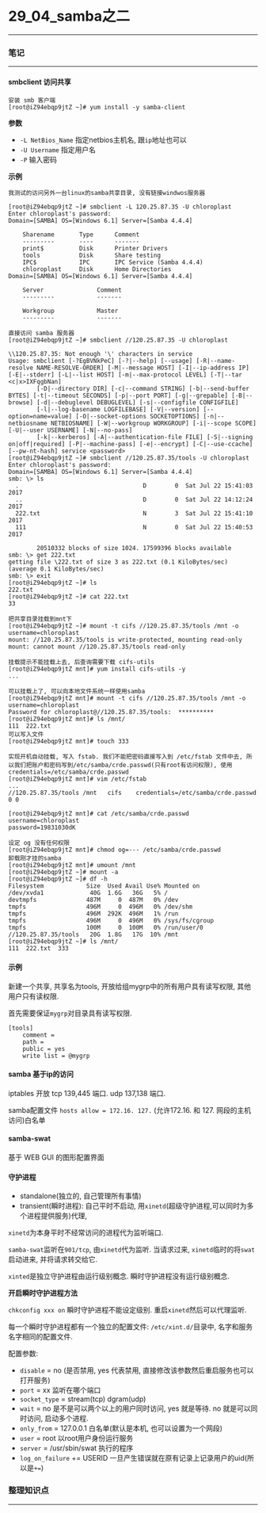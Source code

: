 # 29_04_samba之二

---

### 笔记

---

#### smbclient 访问共享

```shell
安装 smb 客户端
[root@iZ94ebqp9jtZ ~]# yum install -y samba-client
```

**参数**

* `-L NetBios_Name` 指定netbios主机名, 跟`ip`地址也可以
* `-U Username` 指定用户名
* `-P` 输入密码

**示例**

```shell
我测试的访问另外一台linux的samba共享目录, 没有链接windwos服务器

[root@iZ94ebqp9jtZ ~]# smbclient -L 120.25.87.35 -U chloroplast
Enter chloroplast's password:
Domain=[SAMBA] OS=[Windows 6.1] Server=[Samba 4.4.4]

	Sharename       Type      Comment
	---------       ----      -------
	print$          Disk      Printer Drivers
	tools           Disk      Share testing
	IPC$            IPC       IPC Service (Samba 4.4.4)
	chloroplast     Disk      Home Directories
Domain=[SAMBA] OS=[Windows 6.1] Server=[Samba 4.4.4]

	Server               Comment
	---------            -------

	Workgroup            Master
	---------            -------
	
直接访问 samba 服务器
[root@iZ94ebqp9jtZ ~]# smbclient //120.25.87.35 -U chloroplast

\\120.25.87.35: Not enough '\' characters in service
Usage: smbclient [-?EgBVNkPeC] [-?|--help] [--usage] [-R|--name-resolve NAME-RESOLVE-ORDER] [-M|--message HOST] [-I|--ip-address IP] [-E|--stderr] [-L|--list HOST] [-m|--max-protocol LEVEL] [-T|--tar <c|x>IXFqgbNan]
        [-D|--directory DIR] [-c|--command STRING] [-b|--send-buffer BYTES] [-t|--timeout SECONDS] [-p|--port PORT] [-g|--grepable] [-B|--browse] [-d|--debuglevel DEBUGLEVEL] [-s|--configfile CONFIGFILE]
        [-l|--log-basename LOGFILEBASE] [-V|--version] [--option=name=value] [-O|--socket-options SOCKETOPTIONS] [-n|--netbiosname NETBIOSNAME] [-W|--workgroup WORKGROUP] [-i|--scope SCOPE] [-U|--user USERNAME] [-N|--no-pass]
        [-k|--kerberos] [-A|--authentication-file FILE] [-S|--signing on|off|required] [-P|--machine-pass] [-e|--encrypt] [-C|--use-ccache] [--pw-nt-hash] service <password>
[root@iZ94ebqp9jtZ ~]# smbclient //120.25.87.35/tools -U chloroplast
Enter chloroplast's password:
Domain=[SAMBA] OS=[Windows 6.1] Server=[Samba 4.4.4]
smb: \> ls
  .                                   D        0  Sat Jul 22 15:41:03 2017
  ..                                  D        0  Sat Jul 22 14:12:24 2017
  222.txt                             N        3  Sat Jul 22 15:41:10 2017
  111                                 N        0  Sat Jul 22 15:40:53 2017

		20510332 blocks of size 1024. 17599396 blocks available
smb: \> get 222.txt
getting file \222.txt of size 3 as 222.txt (0.1 KiloBytes/sec) (average 0.1 KiloBytes/sec)
smb: \> exit
[root@iZ94ebqp9jtZ ~]# ls
222.txt
[root@iZ94ebqp9jtZ ~]# cat 222.txt
33

把共享目录挂载到mnt下
[root@iZ94ebqp9jtZ ~]# mount -t cifs //120.25.87.35/tools /mnt -o username=chloroplast
mount: //120.25.87.35/tools is write-protected, mounting read-only
mount: cannot mount //120.25.87.35/tools read-only

挂载提示不能挂载上去, 后查询需要下载 cifs-utils
[root@iZ94ebqp9jtZ mnt]# yum install cifs-utils -y
...

可以挂载上了, 可以向本地文件系统一样使用samba
[root@iZ94ebqp9jtZ mnt]# mount -t cifs //120.25.87.35/tools /mnt -o username=chloroplast
Password for chloroplast@//120.25.87.35/tools:  **********
[root@iZ94ebqp9jtZ mnt]# ls /mnt/
111  222.txt
可以写入文件
[root@iZ94ebqp9jtZ mnt]# touch 333

实现开机自动挂载, 写入 fstab. 我们不能把密码直接写入到 /etc/fstab 文件中去, 所以我们把账户和密码写到/etc/samba/crde.passwd(只有root有访问权限), 使用 credentials=/etc/samba/crde.passwd
[root@iZ94ebqp9jtZ mnt]# vim /etc/fstab
...
//120.25.87.35/tools /mnt	cifs	credentials=/etc/samba/crde.passwd 0 0

[root@iZ94ebqp9jtZ mnt]# cat /etc/samba/crde.passwd
username=chloroplast
password=19831030dK

设定 og 没有任何权限
[root@iZ94ebqp9jtZ mnt]# chmod og=--- /etc/samba/crde.passwd
卸载刚才挂的samba 
[root@iZ94ebqp9jtZ mnt]# umount /mnt
[root@iZ94ebqp9jtZ ~]# mount -a
[root@iZ94ebqp9jtZ ~]# df -h
Filesystem            Size  Used Avail Use% Mounted on
/dev/xvda1             40G  1.6G   36G   5% /
devtmpfs              487M     0  487M   0% /dev
tmpfs                 496M     0  496M   0% /dev/shm
tmpfs                 496M  292K  496M   1% /run
tmpfs                 496M     0  496M   0% /sys/fs/cgroup
tmpfs                 100M     0  100M   0% /run/user/0
//120.25.87.35/tools   20G  1.8G   17G  10% /mnt
[root@iZ94ebqp9jtZ ~]# ls /mnt/
111  222.txt  333
```

#### 示例

新建一个共享, 共享名为tools, 开放给组mygrp中的所有用户具有读写权限, 其他用户只有读权限.

首先需要保证`mygrp`对目录具有读写权限.

```shell
[tools]
	comment = 
	path = 
	public = yes
	write list = @mygrp 
```

#### samba 基于ip的访问

iptables 开放 tcp 139,445 端口. udp 137,138 端口.

samba配置文件 `hosts allow = 172.16. 127.` (允许172.16. 和 127. 网段的主机访问)白名单

#### samba-swat

基于 WEB GUI 的图形配置界面

#### 守护进程

* standalone(独立的, 自己管理所有事情)
* transient(瞬时进程): 自己平时不启动, 用`xinetd`(超级守护进程,可以同时为多个进程提供服务)代理, 

`xinetd`为本身平时不经常访问的进程代为监听端口.

`samba-swat`监听在`901/tcp`, 由`xinetd`代为监听. 当请求过来, `xinetd`临时的将`swat`启动进来, 并将请求转交给它.

`xinted`是独立守护进程由运行级别概念. 瞬时守护进程没有运行级别概念.

**开启瞬时守护进程方法**

`chkconfig xxx on` 瞬时守护进程不能设定级别. 重启`xinetd`然后可以代理监听.

每一个瞬时守护进程都有一个独立的配置文件: `/etc/xint.d/`目录中, 名字和服务名字相同的配置文件.

配置参数:

* `disable` = no (是否禁用, yes 代表禁用, 直接修改该参数然后重启服务也可以打开服务)
* `port` = xx 监听在哪个端口
* `socket_type` = stream(tcp) dgram(udp)
* `wait` = no 是不是可以两个以上的用户同时访问, yes 就是等待. no 就是可以同时访问, 启动多个进程.
* `only_from` = 127.0.0.1 白名单(默认是本机, 也可以设置为一个网段)
* `user` = root 以root用户身份运行服务
* `server` = /usr/sbin/swat 执行的程序
* `log_on_failure` += USERID 一旦产生错误就在原有记录上记录用户的uid(所以是`+=`)

### 整理知识点

---
